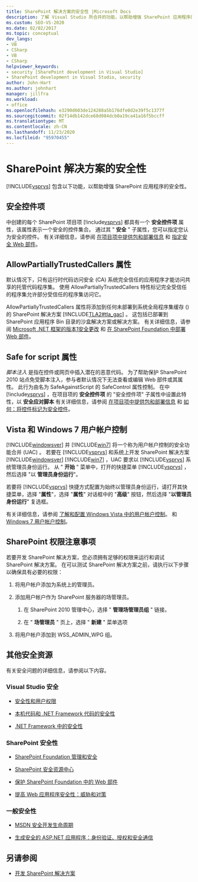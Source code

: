 ```yaml
---
title: SharePoint 解决方案的安全性 |Microsoft Docs
description: 了解 Visual Studio 所合并的功能，以帮助增强 SharePoint 应用程序的安全性。
ms.custom: SEO-VS-2020
ms.date: 02/02/2017
ms.topic: conceptual
dev_langs:
- VB
- CSharp
- VB
- CSharp
helpviewer_keywords:
- security [SharePoint development in Visual Studio]
- SharePoint development in Visual Studio, security
author: John-Hart
ms.author: johnhart
manager: jillfra
ms.workload:
- office
ms.openlocfilehash: e3290d603de124288a5b176dfe0d2e39f5c1377f
ms.sourcegitcommit: 02f14db142dce68d084dcb0a19ca41a16f5bccff
ms.translationtype: MT
ms.contentlocale: zh-CN
ms.lasthandoff: 11/23/2020
ms.locfileid: "95970455"
---
```

# <a name="security-for-sharepoint-solutions"></a>SharePoint 解决方案的安全性
  [!INCLUDE[vsprvs](../sharepoint/includes/vsprvs-md.md)] 包含以下功能，以帮助增强 SharePoint 应用程序的安全性。

## <a name="safe-control-entries"></a>安全控件项
 中创建的每个 SharePoint 项目项 [!include[vsprvs](../sharepoint/includes/vsprvs-md.md)] 都具有一个 **安全控件项** 属性，该属性表示一个安全的控件集合。 通过其 " **安全** " 子属性，您可以指定您认为安全的控件。 有关详细信息，请参阅 [在项目项中提供包和部署信息](../sharepoint/providing-packaging-and-deployment-information-in-project-items.md) 和 [指定安全 Web 部件](/previous-versions/office/developer/sharepoint2003/dd583154(v=office.11)#specifying-safe-web-parts)。

## <a name="allowpartiallytrustedcallers-attribute"></a>AllowPartiallyTrustedCallers 属性
 默认情况下，只有运行时代码访问安全 (CA) 系统完全信任的应用程序才能访问共享的托管代码程序集。 使用 AllowPartiallyTrustedCallers 特性标记完全受信任的程序集允许部分受信任的程序集访问它。

 AllowPartiallyTrustedCallers 属性将添加到任何未部署到系统全局程序集缓存 () 的 SharePoint 解决方案 [!INCLUDE[TLA2#tla_gac](../sharepoint/includes/tla2sharptla-gac-md.md)] 。 这包括已部署到 SharePoint 应用程序 Bin 目录的沙盒解决方案或解决方案。 有关详细信息，请参阅 [Microsoft .NET 框架的版本1安全更改](/previous-versions/msp-n-p/ff921345(v=pandp.10)) 和 [在 SharePoint Foundation 中部署 Web 部件](/previous-versions/office/developer/sharepoint-2010/cc768621(v=office.14))。

## <a name="safe-against-script-property"></a>Safe for script 属性
 *脚本注入* 是指在控件或网页中插入潜在的恶意代码。 为了帮助保护 SharePoint 2010 站点免受脚本注入，参与者默认情况下无法查看或编辑 Web 部件或其属性。 此行为由名为 SafeAgainstScript 的 SafeControl 属性控制。 在中 [!include[vsprvs](../sharepoint/includes/vsprvs-md.md)] ，在项目项的 **安全控件项** 的 "安全控件项" 子属性中设置此特性，以 **安全应对脚本** 有关详细信息，请参阅 [在项目项中提供包和部署信息](../sharepoint/providing-packaging-and-deployment-information-in-project-items.md) 和 [如何：将控件标记为安全控件](../sharepoint/how-to-mark-controls-as-safe-controls.md)。

## <a name="vista-and-windows-7-user-account-control"></a>Vista 和 Windows 7 用户帐户控制
 [!INCLUDE[windowsver](../sharepoint/includes/windowsver-md.md)] 并 [!INCLUDE[win7](../sharepoint/includes/win7-md.md)] 将一个称为用户帐户控制的安全功能合并 (UAC) 。 若要在 [!INCLUDE[vsprvs](../sharepoint/includes/vsprvs-md.md)] 和系统上开发 SharePoint 解决方案 [!INCLUDE[windowsver](../sharepoint/includes/windowsver-md.md)] [!INCLUDE[win7](../sharepoint/includes/win7-md.md)] ，UAC 要求以 [!INCLUDE[vsprvs](../sharepoint/includes/vsprvs-md.md)] 系统管理员身份运行。 从 " **开始** " 菜单中，打开的快捷菜单 [!INCLUDE[vsprvs](../sharepoint/includes/vsprvs-md.md)] ，然后选择 "以 **管理员身份运行**"。

 若要将 [!INCLUDE[vsprvs](../sharepoint/includes/vsprvs-md.md)] 快捷方式配置为始终以管理员身份运行，请打开其快捷菜单，选择 "**属性**"，选择 "**属性**" 对话框中的 "**高级**" 按钮，然后选择 "**以管理员身份运行**" 复选框。

 有关详细信息，请参阅 [了解和配置 Windows Vista 中的用户帐户控制](/previous-versions/windows/it-pro/windows-vista/cc709628(v=ws.10))。 和 [Windows 7 用户帐户控制](/previous-versions/windows/it-pro/windows-server-2008-R2-and-2008/cc731416(v=ws.10))。

## <a name="sharepoint-permissions-considerations"></a>SharePoint 权限注意事项
 若要开发 SharePoint 解决方案，您必须拥有足够的权限来运行和调试 SharePoint 解决方案。 在可以测试 SharePoint 解决方案之前，请执行以下步骤以确保具有必要的权限：

1. 将用户帐户添加为系统上的管理员。

2. 添加用户帐户作为 SharePoint 服务器的场管理员。

    1. 在 SharePoint 2010 管理中心，选择 " **管理场管理员组** " 链接。

    2. 在 " **场管理员** " 页上，选择 " **新建** " 菜单选项

3. 将用户帐户添加到 WSS_ADMIN_WPG 组。

## <a name="additional-security-resources"></a>其他安全资源
 有关安全问题的详细信息，请参阅以下内容。

### <a name="visual-studio-security"></a>Visual Studio 安全

- [安全性和用户权限](/previous-versions/visualstudio/visual-studio-2010/ms165099(v=vs.100))

- [本机代码和 .NET Framework 代码的安全性](/previous-versions/visualstudio/visual-studio-2010/1787tk12(v=vs.100))

- [.NET Framework 中的安全性](/previous-versions/dotnet/netframework-4.0/fkytk30f(v=vs.100))

### <a name="sharepoint-security"></a>SharePoint 安全性

- [SharePoint Foundation 管理和安全](/previous-versions/office/developer/sharepoint-2010/ee537811(v=office.14))

- [SharePoint 安全资源中心](/sharepoint/dev/)

- [保护 SharePoint Foundation 中的 Web 部件](/previous-versions/office/developer/sharepoint-2010/cc768613(v=office.14))

- [提高 Web 应用程序安全性：威胁和对策](/previous-versions/msp-n-p/ff649874(v=pandp.10))

### <a name="general-security"></a>一般安全性

- [MSDN 安全开发生命周期](https://www.microsoft.com/msrc?rtc=1)

- [生成安全的 ASP.NET 应用程序：身份验证、授权和安全通信](/previous-versions/msp-n-p/ff649100(v=pandp.10))

## <a name="see-also"></a>另请参阅

- [开发 SharePoint 解决方案](../sharepoint/developing-sharepoint-solutions.md)